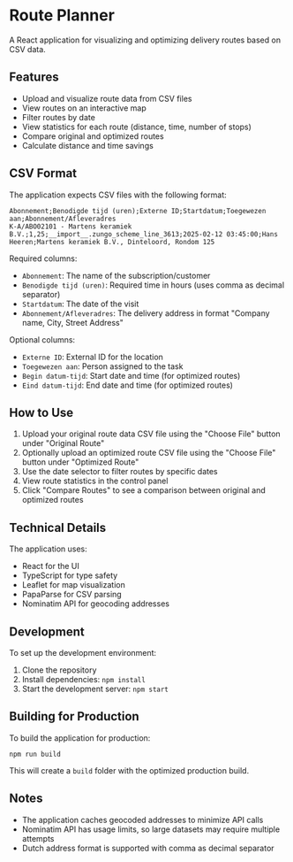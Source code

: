 # Route Planner

A React application for visualizing and optimizing delivery routes based on CSV data.

## Features

- Upload and visualize route data from CSV files
- View routes on an interactive map
- Filter routes by date
- View statistics for each route (distance, time, number of stops)
- Compare original and optimized routes
- Calculate distance and time savings

## CSV Format

The application expects CSV files with the following format:

```
Abonnement;Benodigde tijd (uren);Externe ID;Startdatum;Toegewezen aan;Abonnement/Afleveradres
K-A/ABO02101 - Martens keramiek B.V.;1,25;__import__.zungo_scheme_line_3613;2025-02-12 03:45:00;Hans Heeren;Martens keramiek B.V., Dinteloord, Rondom 125
```

Required columns:
- `Abonnement`: The name of the subscription/customer
- `Benodigde tijd (uren)`: Required time in hours (uses comma as decimal separator)
- `Startdatum`: The date of the visit
- `Abonnement/Afleveradres`: The delivery address in format "Company name, City, Street Address"

Optional columns:
- `Externe ID`: External ID for the location
- `Toegewezen aan`: Person assigned to the task
- `Begin datum-tijd`: Start date and time (for optimized routes)
- `Eind datum-tijd`: End date and time (for optimized routes)

## How to Use

1. Upload your original route data CSV file using the "Choose File" button under "Original Route"
2. Optionally upload an optimized route CSV file using the "Choose File" button under "Optimized Route"
3. Use the date selector to filter routes by specific dates
4. View route statistics in the control panel
5. Click "Compare Routes" to see a comparison between original and optimized routes

## Technical Details

The application uses:
- React for the UI
- TypeScript for type safety
- Leaflet for map visualization
- PapaParse for CSV parsing
- Nominatim API for geocoding addresses

## Development

To set up the development environment:

1. Clone the repository
2. Install dependencies: `npm install`
3. Start the development server: `npm start`

## Building for Production

To build the application for production:

```
npm run build
```

This will create a `build` folder with the optimized production build.

## Notes

- The application caches geocoded addresses to minimize API calls
- Nominatim API has usage limits, so large datasets may require multiple attempts
- Dutch address format is supported with comma as decimal separator 